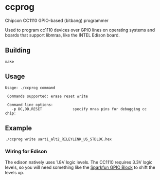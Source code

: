 # ccprog
Chipcon CC1110 GPIO-based (bitbang) programmer

Used to program cc1110 devices over GPIO lines on operating systems and boards that support libmraa, like the INTEL Edison board.

## Building

`make`

## Usage

```
Usage: ./ccprog command

 Commands supported: erase reset write

 Command line options:
   -p DC,DD,RESET              specify mraa pins for debugging cc chip:
```

## Example

`./ccprog write uart1_alt2_RILEYLINK_US_STDLOC.hex`

### Wiring for Edison

The edison natively uses 1.8V logic levels.  The CC1110 requires 3.3V logic levels, so you will need something like the [Sparkfun GPIO Block](https://www.sparkfun.com/products/13038) to shift the levels up. 
